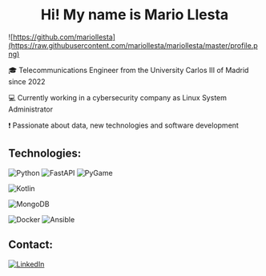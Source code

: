 <h1 align="center">Hi! My name is Mario Llesta </h1>
<p align="center"> </p>


![https://github.com/mariollesta](https://raw.githubusercontent.com/mariollesta/mariollesta/master/profile.png)

🎓 Telecommunications Engineer from the University Carlos III of Madrid since 2022

💻 Currently working in a cybersecurity company as Linux System Administrator

❗ Passionate about data, new technologies and software development

## Technologies:

![Python](https://img.shields.io/badge/Python-3776AB?style=for-the-badge&logo=python&logoColor=white&labelColor=101010)
![FastAPI](https://img.shields.io/badge/FastAPI-009688?style=for-the-badge&logo=fastapi&logoColor=white&labelColor=101010)
![PyGame](https://img.shields.io/badge/PyGame-85FF85?style=for-the-badge&logo=pygame&logoColor=white&labelColor=101010)

![Kotlin](https://img.shields.io/badge/Kotlin-7F52FF?style=for-the-badge&logo=kotlin&logoColor=white&labelColor=101010)

![MongoDB](https://img.shields.io/badge/MongoDB-47A248?style=for-the-badge&logo=mongodb&logoColor=white&labelColor=101010)

![Docker](https://img.shields.io/badge/Docker-2496ED?style=for-the-badge&logo=docker&logoColor=white&labelColor=101010)
![Ansible](https://img.shields.io/badge/Ansible-EE0000?style=for-the-badge&logo=ansible&logoColor=white&labelColor=101010)

## Contact:
[![LinkedIn](https://img.shields.io/badge/LinkedIn-Mario_Llesta-0A66C2?style=for-the-badge&logo=linkedin&logoColor=white&labelColor=101010)](https://www.linkedin.com/in/mario-llesta)
